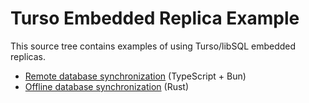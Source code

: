 # Turso Embedded Replica Example

This source tree contains examples of using Turso/libSQL embedded replicas.

* [Remote database synchronization](remote-sync) (TypeScript + Bun)
* [Offline database synchronization](file-sync) (Rust)
